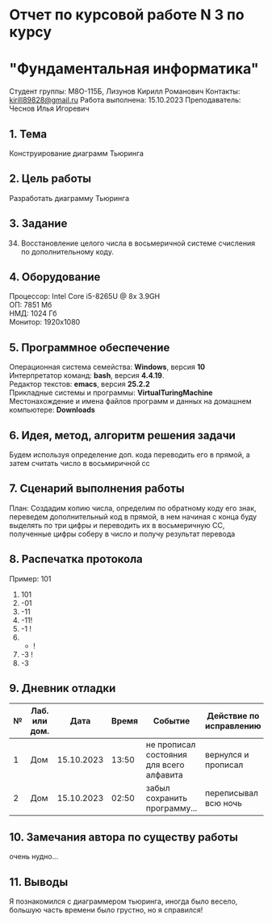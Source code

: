 # Отчет по курсовой работе N 3 по курсу
# "Фундаментальная информатика"

Студент группы: M8О-115Б, Лизунов Кирилл Романович
Контакты: kirill89828@gmail.ru
Работа выполнена: 15.10.2023
Преподаватель: Чеснов Илья Игоревич

## 1. Тема

Конструирование диаграмм Тьюринга

## 2. Цель работы

Разработать диаграмму Тьюринга

## 3. Задание

34. Восстановление целого числа в восьмеричной системе счисления по дополнительному коду.

## 4. Оборудование

Процессор: Intel Core i5-8265U @ 8x 3.9GH\
ОП: 7851 Мб\
НМД: 1024 Гб\
Монитор: 1920x1080

## 5. Программное обеспечение

Операционная система семейства: **Windows**, версия **10**\
Интерпретатор команд: **bash**, версия **4.4.19**.\
Редактор текстов: **emacs**, версия **25.2.2**\
Прикладные системы и программы: **VirtualTuringMachine**\
Местонахождение и имена файлов программ и данных на домашнем компьютере: **Downloads**

## 6. Идея, метод, алгоритм решения задачи

Будем используя определение доп. кода переводить его в прямой, а затем считать число в восьмиричной сс

## 7. Сценарий выполнения работы

План:
Создадим копию числа, определим по обратному коду его знак, переведем дополнительный код в прямой, в нем начиная с конца буду выделять по три цифры и переводить их в восьмеричную СС, полученные цифры соберу в число и получу результат перевода

## 8. Распечатка протокола
Пример: 101

1. 101
2. -01
3. -11
4. -11!
5. -1 !
6. -  !
7. -3 !
8. -3

## 9. Дневник отладки

| № | Лаб. или дом. | Дата       | Время     | Событие                                                | Действие по исправлению   | Примечание     |
|---|---------------|------------|-----------|--------------------------------------------------------|---------------------------|----------------|
|1  | Дом           | 15.10.2023 | 13:50     | не прописал состояния для всего алфавита               | вернулся и прописал       |                |
|2  | Дом           | 15.10.2023 | 02:50     | забыл сохранить программу...                           | переписывал всю ночь      |                |

## 10. Замечания автора по существу работы

очень нудно...

## 11. Выводы

 Я познакомился с диаграммером тьюринга, иногда было весело, большую часть времени было грустно, но я справился!

